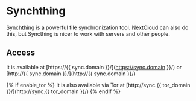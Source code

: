 # Synchthing

[Synchthing](https://syncthing.net/) is a powerful file synchronization tool. [NextCloud](nextcloud.md) can also do this, but Syncthing is nicer to work with servers and other people.

## Access

It is available at [https://{{ sync.domain }}/](https://sync.domain }}/) or [http://{{ sync.domain }}/](http://{{ sync.domain }}/)

{% if enable_tor %}
It is also available via Tor at [http://sync.{{ tor_domain }}/](http://sync.{{ tor_domain }}/)
{% endif %}
